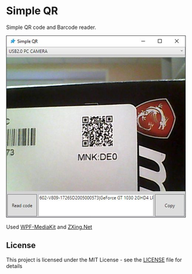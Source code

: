 # Simple QR

Simple QR code and Barcode reader.

![Screenshot](doc/screenshot.jpg)

Used [WPF-MediaKit](https://github.com/Sascha-L/WPF-MediaKit) and [ZXing.Net](https://github.com/micjahn/ZXing.Net/)


## License

This project is licensed under the MIT License - see the [LICENSE](LICENSE) file for details
